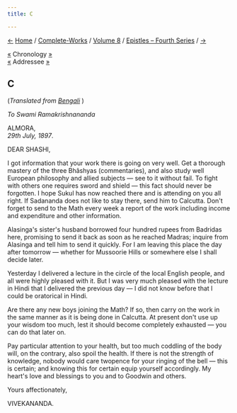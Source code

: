 ```yaml
---
title: C

---
```

<div>

[←](099_marie.htm) [Home](../../../index.htm) /
[Complete-Works](../../complete_works.htm) / [Volume
8](../volume_8_contents.htm) / [Epistles – Fourth
Series](epistles_fourth_series_contents.htm) / [→](101_shashi.htm)

  

[«](../../volume_7/epistles_third_series/42_miss_noble.htm) Chronology
[»](../../volume_6/epistles_second_series/132_akhandananda.htm)  
[«](090_shashi.htm) Addressee [»](101_shashi.htm)

## C

(*Translated from [Bengali](b7361e8100.pdf)* )

*To Swami Ramakrishnananda*

ALMORA,  
*29th July, 1897*.

DEAR SHASHI,

I got information that your work there is going on very well. Get a
thorough mastery of the three Bhâshyas (commentaries), and also study
well European philosophy and allied subjects — see to it without fail.
To fight with others one requires sword and shield — this fact should
never be forgotten. I hope Sukul has now reached there and is attending
on you all right. If Sadananda does not like to stay there, send him to
Calcutta. Don't forget to send to the Math every week a report of the
work including income and expenditure and other information.

Alasinga's sister's husband borrowed four hundred rupees from Badridas
here, promising to send it back as soon as he reached Madras; inquire
from Alasinga and tell him to send it quickly. For I am leaving this
place the day after tomorrow — whether for Mussoorie Hills or somewhere
else I shall decide later.

Yesterday I delivered a lecture in the circle of the local English
people, and all were highly pleased with it. But I was very much pleased
with the lecture in Hindi that I delivered the previous day — I did not
know before that I could be oratorical in Hindi.

Are there any new boys joining the Math? If so, then carry on the work
in the same manner as it is being done in Calcutta. At present don't use
up your wisdom too much, lest it should become completely exhausted —
you can do that later on.

Pay particular attention to your health, but too much coddling of the
body will, on the contrary, also spoil the health. If there is not the
strength of knowledge, nobody would care twopence for your ringing of
the bell — this is certain; and knowing this for certain equip yourself
accordingly. My heart's love and blessings to you and to Goodwin and
others.

Yours affectionately,

VIVEKANANDA.

</div>
